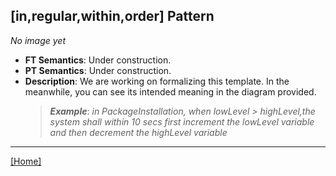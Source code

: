 ## [in,regular,within,order] Pattern
_No image yet_
 * **FT Semantics**: Under construction.
 * **PT Semantics**: Under construction.
 * **Description**: We are working on formalizing this template. In the meanwhile, you can see its intended meaning in the diagram provided.
   > **_Example_**: _in PackageInstallation,  when lowLevel > highLevel,the system shall within 10 secs first  increment the lowLevel variable and then  decrement the highLevel variable_   
***
[[Home]](../semantics.md)